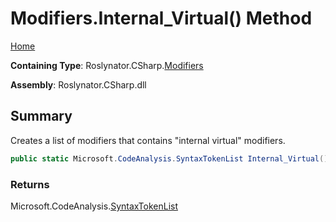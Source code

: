 # Modifiers\.Internal\_Virtual\(\) Method

[Home](../../../../README.md)

**Containing Type**: Roslynator\.CSharp\.[Modifiers](../README.md)

**Assembly**: Roslynator\.CSharp\.dll

## Summary

Creates a list of modifiers that contains "internal virtual" modifiers\.

```csharp
public static Microsoft.CodeAnalysis.SyntaxTokenList Internal_Virtual()
```

### Returns

Microsoft\.CodeAnalysis\.[SyntaxTokenList](https://docs.microsoft.com/en-us/dotnet/api/microsoft.codeanalysis.syntaxtokenlist)

